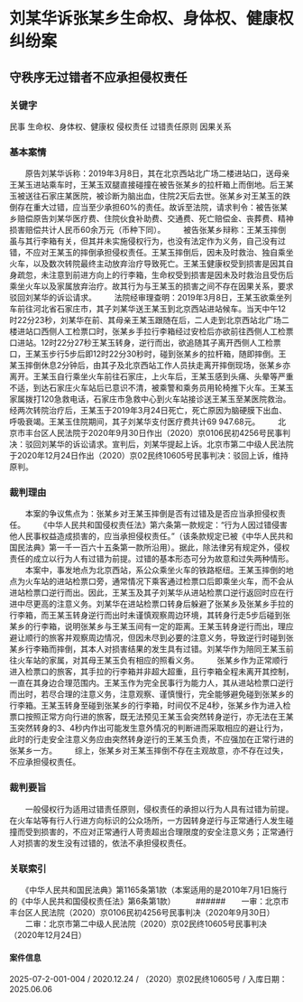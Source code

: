 # 刘某华诉张某乡生命权、身体权、健康权纠纷案
## 守秩序无过错者不应承担侵权责任
### 关键字
民事 生命权、身体权、健康权 侵权责任 过错责任原则 因果关系
### 基本案情
　　原告刘某华诉称：2019年3月8日，其在北京西站北广场二楼进站口，送母亲王某玉进站乘车时，王某玉双腿直接碰撞在被告张某乡的拉杆箱上而倒地。后王某玉被送往石家庄某医院，被诊断为脑出血，住院2天后去世。张某乡对王某玉的跌倒存在重大过错，应当至少承担60%的责任。故诉至法院，请求判令：被告张某乡赔偿原告刘某华医疗费、住院伙食补助费、交通费、死亡赔偿金、丧葬费、精神损害赔偿共计人民币60余万元（币种下同）。
　　被告张某乡辩称：王某玉摔倒虽与其行李箱有关，但其并未实施侵权行为，也没有法定作为义务，自己没有过错，不应对王某玉的摔倒承担侵权责任。王某玉摔倒后，因未及时救治、独自乘坐火车，以及数次转院最终主动放弃治疗导致死亡。王某玉健康权受到损害是因其自身疏忽，未注意到前进方向上的行李箱，生命权受到损害是因未及时救治且受伤后乘坐火车以及家属放弃治疗。故其行为与王某玉的损害之间不存在因果关系，要求驳回刘某华的诉讼请求。
　　法院经审理查明：2019年3月8日，王某玉欲乘坐列车前往河北省石家庄市，其子刘某华送王某玉到北京西站进站候车。当天中午12时22分23秒，刘某华在前、其母亲王某玉跟随在后，二人走到北京西站北广场二楼进站口西侧人工检票口时，张某乡手拉行李箱经过安检后亦欲前往西侧人工检票口进站。12时22分27秒王某玉转身，逆行而出，欲追随其子离开西侧人工检票口，王某玉步行5步后即12时22分30秒时，碰到张某乡的拉杆箱，随即摔倒。王某玉摔倒休息2分钟后，由其子及北京西站工作人员扶走离开摔倒现场，张某乡亦离开。王某玉自行乘坐火车前往石家庄，上火车后，王某玉感到头痛、头晕等严重不适，到达石家庄火车站后已意识不清，被乘警和乘务员用轮椅推下火车。王某玉家属拨打120急救电话，石家庄市急救中心到火车站接诊送王某玉至某医院救治。经两次转院治疗后，王某玉于2019年3月24日死亡，死亡原因为脑硬膜下出血、呼吸衰竭。王某玉住院期间，其子刘某华支付医疗费共计69 947.68元。
　　北京市丰台区人民法院于2020年9月30日作出（2020）京0106民初4256号民事判决：驳回刘某华的诉讼请求。宣判后，刘某华提起上诉。北京市第二中级人民法院于2020年12月24日作出（2020）京02民终10605号民事判决：驳回上诉，维持原判。
### 裁判理由
　　本案的争议焦点为：张某乡对王某玉摔倒是否有过错及是否应当承担侵权责任。
　　《中华人民共和国侵权责任法》第六条第一款规定：“行为人因过错侵害他人民事权益造成损害的，应当承担侵权责任。”（该条款规定已被《中华人民共和国民法典》第一千一百六十五条第一款所沿用）。据此，除法律另有规定外，侵权责任的成立以行为人有过错为前提。过错的基本形态可分为故意和过失两种情形。
　　本案中，事发地点为北京西站，系公众乘坐火车的铁路枢纽。王某玉摔倒的地点为火车站的进站检票口旁，通常情况下乘客通过检票口后即乘坐火车，而不会从进站检票口逆行而出。因此，王某玉及其子刘某华从进站检票口逆行返回时应在行进中尽更高的注意义务。刘某华在进站检票口转身后躲避了张某乡及张某乡手拉的行李箱，而王某玉转身逆行而出时未谨慎观察周边环境，其转身行走5步后碰到张某乡的行李箱，说明张某乡与王某玉间有一定的距离。王某玉转身逆行而出，理应避让顺行的旅客并观察周边情况，但因未尽到必要的注意义务，导致逆行时碰到张某乡行李箱而摔倒，其本人对损害结果的发生具有过错。刘某华作为陪同王某玉前往火车站的家属，对其母王某玉负有相应的照看义务。
　　张某乡作为正常顺行进入检票口的旅客，其手拉的行李箱并非超大超重，且行李箱全程未离开其控制，一直在其身边合理范围内。王某玉作为完全民事行为能力人，其从进站检票口逆行而出时，若尽合理的注意义务，注意观察、谨慎慢行，完全能够避免碰到张某乡的行李箱。王某玉转身至碰到张某乡的行李箱，时间仅不足4秒，张某乡作为进入检票口按照正常方向行进的旅客，既无法预见王某玉会突然转身逆行，亦无法在王某玉突然转身的3、4秒内作出可能发生意外情况的判断进而采取相应的避让行为，此时的行走安全注意义务应由突然转身逆行的王某玉负责，不应强加在正常行进的张某乡一方。
　　综上，张某乡对王某玉摔倒不存在主观故意，亦不存在过失，不应承担侵权责任。
### 裁判要旨
　　一般侵权行为适用过错责任原则，侵权责任的承担以行为人具有过错为前提。在火车站等有行人行进方向标识的公众场所，一方因转身逆行与正常通行人发生碰撞而受到损害的，不应对正常通行人苛责超出合理限度的安全注意义务；正常通行人对损害的发生没有过错的，依法不承担侵权责任。
### 关联索引
　　《中华人民共和国民法典》第1165条第1款（本案适用的是2010年7月1日施行的《中华人民共和国侵权责任法》第6条第1款）
　　
######　　一审：北京市丰台区人民法院（2020）京0106民初4256号民事判决（2020年9月30日）
　　二审：北京市第二中级人民法院（2020）京02民终10605号民事判决（2020年12月24日）
#### 案件信息
2025-07-2-001-004 / 2020.12.24 / （2020）京02民终10605号 / 入库日期：2025.06.06
